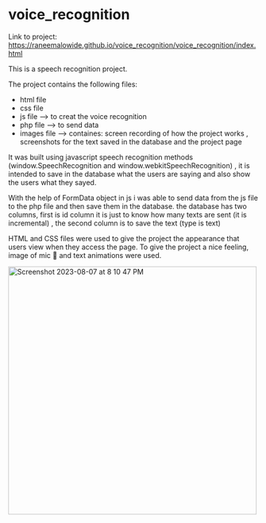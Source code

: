 # voice_recognition
Link to project: https://raneemalowide.github.io/voice_recognition/voice_recognition/index.html

This is a speech recognition project.

The project contains the following files:
- html file
- css file
- js file --> to creat the voice recognition 
- php file --> to send data
- images file --> containes: screen recording of how the project works , screenshots for the text saved in the database and the project page


It was built using javascript speech recognition methods (window.SpeechRecognition and window.webkitSpeechRecognition) , it is intended to save in the database what the users are saying and also show the users what they sayed.

With the help of FormData object in js i was able to send data from the js file to the php file and then save them in the database.
the database has two columns, first is id column it is just to know how many texts are sent (it is incremental) , the second column is to save the text (type is text)

HTML and CSS files were used to give the project the appearance that users view when they access the page. To give the project a nice feeling, image of mic 🎤  and text animations were used.



<img width="500" alt="Screenshot 2023-08-07 at 8 10 47 PM" src="https://github.com/RaneemAlowide/voice_recognition/assets/99085418/3b5fc879-5a42-4d40-839f-15596520b7eb">
